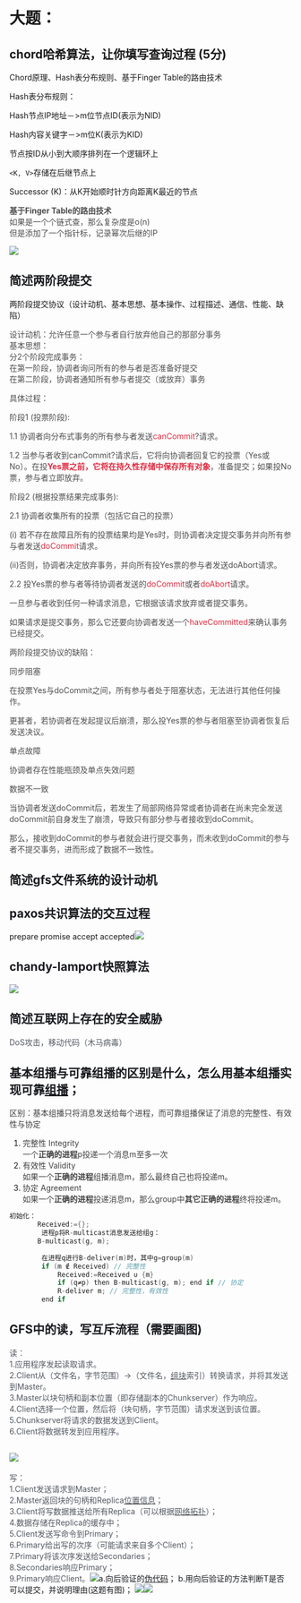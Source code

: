 # 大题：
## chord哈希算法，让你填写查询过程 (5分)
Chord原理、Hash表分布规则、基于Finger Table的路由技术

Hash表分布规则：

Hash节点IP地址－>m位节点ID(表示为NID)

Hash内容关键字－>m位K(表示为KID)

节点按ID从小到大顺序排列在一个逻辑环上

`<K, V>`存储在后继节点上

Successor (K)：从K开始顺时针方向距离K最近的节点

**<font style="color:rgb(77, 77, 77);">基于Finger Table的路由技术</font>**  
<font style="color:rgb(77, 77, 77);">如果是一个个链式查，那么复杂度是o(n)</font>  
<font style="color:rgb(77, 77, 77);">但是添加了一个指针标，记录幂次后继的IP</font>

![](../images/bd6e2b3aa5e5464140ebe307630a870e.png)



## <font style="color:rgb(25, 27, 31);">简述两阶段提交</font>
 两阶段提交协议（设计动机、基本思想、基本操作、过程描述、通信、性能、缺陷）

<font style="color:rgb(77, 77, 77);">设计动机：允许任意一个参与者自行放弃他自己的那部分事务</font>  
<font style="color:rgb(77, 77, 77);">基本思想：</font>  
<font style="color:rgb(77, 77, 77);">分2个阶段完成事务：</font>  
<font style="color:rgb(77, 77, 77);">在第一阶段，协调者询问所有的参与者是否准备好提交</font>  
<font style="color:rgb(77, 77, 77);">在第二阶段，协调者通知所有参与者提交（或放弃）事务</font>

<font style="color:rgb(77, 77, 77);">具体过程：</font>

<font style="color:rgb(77, 77, 77);">阶段1 (投票阶段):</font>

<font style="color:rgb(77, 77, 77);">1.1 协调者向分布式事务的所有参与者发送</font><font style="color:#DF2A3F;">canCommit</font><font style="color:rgb(77, 77, 77);">?请求。</font>

<font style="color:rgb(77, 77, 77);">1.2 当参与者收到canCommit?请求后，它将向协调者回复它的投票（Yes或No）。在投</font>**<font style="color:#DF2A3F;">Yes票之前，它将在持久性存储中保存所有对象</font>**<font style="color:rgb(77, 77, 77);">，准备提交；如果投No票，参与者立即放弃。</font>

<font style="color:rgb(77, 77, 77);">阶段2 (根据投票结果完成事务):</font>

<font style="color:rgb(77, 77, 77);">2.1 协调者收集所有的投票（包括它自己的投票）</font>

<font style="color:rgb(77, 77, 77);">(i) 若不存在故障且所有的投票结果均是Yes时，则协调者决定提交事务并向所有参与者发送</font><font style="color:#DF2A3F;">doCommit</font><font style="color:rgb(77, 77, 77);">请求。</font>

<font style="color:rgb(77, 77, 77);">(ii)否则，协调者决定放弃事务，并向所有投Yes票的参与者发送doAbort请求。</font>

<font style="color:rgb(77, 77, 77);">2.2 投Yes票的参与者等待协调者发送的</font><font style="color:#DF2A3F;">doCommit</font><font style="color:rgb(77, 77, 77);">或者</font><font style="color:#DF2A3F;">doAbort</font><font style="color:rgb(77, 77, 77);">请求。</font>

<font style="color:rgb(77, 77, 77);">一旦参与者收到任何一种请求消息，它根据该请求放弃或者提交事务。</font>

<font style="color:rgb(77, 77, 77);">如果请求是提交事务，那么它还要向协调者发送一个</font><font style="color:#DF2A3F;">haveCommitted</font><font style="color:rgb(77, 77, 77);">来确认事务已经提交。</font>

<font style="color:rgb(77, 77, 77);">两阶段提交协议的缺陷：</font>

<font style="color:rgb(77, 77, 77);">同步阻塞</font>

<font style="color:rgb(77, 77, 77);">在投票Yes与doCommit之间，所有参与者处于阻塞状态，无法进行其他任何操作。</font>

<font style="color:rgb(77, 77, 77);">更甚者，若协调者在发起提议后崩溃，那么投Yes票的参与者阻塞至协调者恢复后发送决议。</font>

<font style="color:rgb(77, 77, 77);">单点故障</font>

<font style="color:rgb(77, 77, 77);">协调者存在性能瓶颈及单点失效问题</font>

<font style="color:rgb(77, 77, 77);">数据不一致</font>

<font style="color:rgb(77, 77, 77);">当协调者发送doCommit后，若发生了局部网络异常或者协调者在尚未完全发送doCommit前自身发生了崩溃，导致只有部分参与者接收到doCommit。</font>

<font style="color:rgb(77, 77, 77);">那么，接收到doCommit的参与者就会进行提交事务，而未收到doCommit的参与者不提交事务，进而形成了数据不一致性。</font>

## <font style="color:rgb(25, 27, 31);">简述gfs文件系统的设计动机</font>






## <font style="color:rgb(25, 27, 31);">paxos共识算法的交互过程</font>
prepare    promise     accept    accepted![](../images/700966b43079926366f44c3b49df1511.jpeg)



## <font style="color:rgb(25, 27, 31);">chandy-lamport快照算法</font>
![](../images/938f11a1a09aa2ffcc28f80663461ced.png)





## <font style="color:rgb(25, 27, 31);">简述互联网上存在的安全威胁</font>
<font style="color:rgb(83, 88, 97);">DoS攻击，移动代码（木马病毒）</font>

## <font style="color:rgb(25, 27, 31);">基本组播与可靠组播的区别是什么，怎么用基本组播实现可靠</font>[<font style="color:rgb(25, 27, 31);">组播</font>](https://zhida.zhihu.com/search?content_id=219612206&content_type=Article&match_order=4&q=%E7%BB%84%E6%92%AD&zhida_source=entity)<font style="color:rgb(25, 27, 31);">；</font>
<font style="color:rgba(0, 0, 0, 0.75);">区别：基本组播只将消息发送给每个进程，而可靠组播保证了消息的完整性、有效性与协定</font>

1. <font style="color:rgba(0, 0, 0, 0.75);">完整性 Integrity  
</font><font style="color:rgba(0, 0, 0, 0.75);">一个</font>**<font style="color:rgba(0, 0, 0, 0.75);">正确的进程</font>**<font style="color:rgba(0, 0, 0, 0.75);">p投递一个消息m至多一次</font>
2. <font style="color:rgba(0, 0, 0, 0.75);">有效性 Validity  
</font><font style="color:rgba(0, 0, 0, 0.75);">如果一个</font>**<font style="color:rgba(0, 0, 0, 0.75);">正确的进程</font>**<font style="color:rgba(0, 0, 0, 0.75);">组播消息m，那么最终自己也将投递m。</font>
3. <font style="color:rgba(0, 0, 0, 0.75);">协定 Agreement  
</font><font style="color:rgba(0, 0, 0, 0.75);">如果一个</font>**<font style="color:rgba(0, 0, 0, 0.75);">正确的进程</font>**<font style="color:rgba(0, 0, 0, 0.75);">投递消息m，那么group中</font>**<font style="color:rgba(0, 0, 0, 0.75);">其它正确的进程</font>**<font style="color:rgba(0, 0, 0, 0.75);">终将投递m。</font>

```cpp
初始化：
　　　  Received:={};
        进程p将R-multicast消息发送给组g：
　　　  B-multicast(g, m);
          
        在进程q进行B-deliver(m)时，其中g=group(m)
        if (m ∉ Received) // 完整性
            Received:=Received ∪ {m}
            if (q≠p) then B-multicast(g, m); end if // 协定
            R-deliver m; // 完整性，有效性
        end if
```

## <font style="color:rgb(25, 27, 31);">GFS中的读，写互斥流程（需要画图)</font>
<font style="color:rgb(83, 88, 97);">读：</font>  
<font style="color:rgb(83, 88, 97);">1.应用程序发起读取请求。</font>  
<font style="color:rgb(83, 88, 97);">2.Client从（文件名，字节范围）->（文件名，</font>[<font style="color:rgb(83, 88, 97);">组块</font>](https://zhida.zhihu.com/search?content_id=219612206&content_type=Article&match_order=1&q=%E7%BB%84%E5%9D%97&zhida_source=entity)<font style="color:rgb(83, 88, 97);">索引）转换请求，并将其发送到Master。</font>  
<font style="color:rgb(83, 88, 97);">3.Master以块句柄和副本位置（即存储副本的Chunkserver）作为响应。</font>  
<font style="color:rgb(83, 88, 97);">4.Client选择一个位置，然后将（块句柄，字节范围）请求发送到该位置。</font>  
<font style="color:rgb(83, 88, 97);">5.Chunkserver将请求的数据发送到Client。</font>  
<font style="color:rgb(83, 88, 97);">6.Client将数据转发到应用程序。</font>

## ![](../images/85db1210ced0f8a30663e6b5170a87ef.jpeg)  
<font style="color:rgb(83, 88, 97);">写：</font>  
<font style="color:rgb(83, 88, 97);">1.Client发送请求到Master；</font>  
<font style="color:rgb(83, 88, 97);">2.Master返回块的句柄和Replica</font>[<font style="color:rgb(83, 88, 97);">位置信息</font>](https://zhida.zhihu.com/search?content_id=219612206&content_type=Article&match_order=1&q=%E4%BD%8D%E7%BD%AE%E4%BF%A1%E6%81%AF&zhida_source=entity)<font style="color:rgb(83, 88, 97);">；</font>  
<font style="color:rgb(83, 88, 97);">3.Client将写数据推送给所有Replica（可以根据</font>[<font style="color:rgb(83, 88, 97);">网络拓扑</font>](https://zhida.zhihu.com/search?content_id=219612206&content_type=Article&match_order=1&q=%E7%BD%91%E7%BB%9C%E6%8B%93%E6%89%91&zhida_source=entity)<font style="color:rgb(83, 88, 97);">）；</font>  
<font style="color:rgb(83, 88, 97);">4.数据存储在Replica的缓存中；</font>  
<font style="color:rgb(83, 88, 97);">5.Client发送写命令到Primary；</font>  
<font style="color:rgb(83, 88, 97);">6.Primary给出写的次序（可能请求来自多个Client）；</font>  
<font style="color:rgb(83, 88, 97);">7.Primary将该次序发送给Secondaries；</font>  
<font style="color:rgb(83, 88, 97);">8.Secondaries响应Primary；</font>  
<font style="color:rgb(83, 88, 97);">9.Primary响应Client。</font>![](../images/103cb7345a938e5f0e898673cd3b27ae.jpeg)<font style="color:rgb(25, 27, 31);">a.向后验证的</font>[<font style="color:rgb(25, 27, 31);">伪代码</font>](https://zhida.zhihu.com/search?content_id=219612206&content_type=Article&match_order=1&q=%E4%BC%AA%E4%BB%A3%E7%A0%81&zhida_source=entity)<font style="color:rgb(25, 27, 31);">； b.用向后验证的方法判断T是否可以提交，并说明理由(这题有图)；</font>
![](../images/cafbb21d11d8d0b8eb7bbe7eadd68a3c.png)![](../images/34fba6e3171726a4f83facee6446b6af.png)

